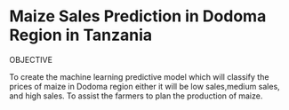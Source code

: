 # Maize Sales Prediction in Dodoma Region in Tanzania
OBJECTIVE

To create the machine learning predictive model which will classify the prices of maize in Dodoma region either
it will be low sales,medium sales, and high sales.
To assist the farmers to plan the production of maize.


